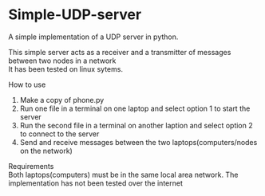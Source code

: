 # Simple-UDP-server
A simple implementation of a UDP server in python.

This simple server acts as a receiver and a transmitter of messages between two nodes in a network <br />
It has been tested on linux sytems.

How to use <br />
1. Make a copy of phone.py
1. Run one file in a terminal on one laptop and select option 1 to start the server
1. Run the second file in a terminal on another laption and select option 2 to connect to the server
1. Send and receive messages between the two laptops(computers/nodes on the network)

Requirements <br />
Both laptops(computers) must be in the same local area network. The implementation has not been tested over the internet
